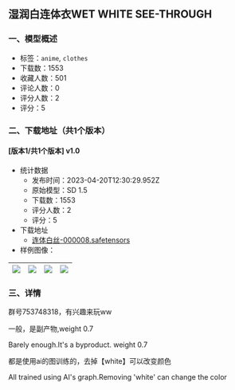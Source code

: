## 湿润白连体衣WET WHITE SEE-THROUGH
### 一、模型概述

- 标签：`anime`, `clothes`
- 下载数：1553
- 收藏人数：501
- 评论人数：0
- 评分人数：2
- 评分：5

### 二、下载地址（共1个版本）

#### [版本1/共1个版本] v1.0

- 统计数据
  - 发布时间：2023-04-20T12:30:29.952Z
  - 原始模型：SD 1.5
  - 下载数：1553
  - 评分人数：2
  - 评分：5
- 下载地址
  - [连体白丝-000008.safetensors](https://civitai.com/api/download/models/50700)
- 样例图像：

| <img src="https://image.civitai.com/xG1nkqKTMzGDvpLrqFT7WA/343c9ed5-c5c4-4777-27b5-208065ee0300/width=450/545206.jpeg" /> | <img src="https://image.civitai.com/xG1nkqKTMzGDvpLrqFT7WA/c85b3623-bb9f-4675-62a1-653a6a464f00/width=450/545199.jpeg" /> | <img src="https://image.civitai.com/xG1nkqKTMzGDvpLrqFT7WA/14e2246c-006d-482d-af48-cf5ac472de00/width=450/545201.jpeg" /> | <img src="https://image.civitai.com/xG1nkqKTMzGDvpLrqFT7WA/8a7726ae-e05d-4019-cd21-c306637eac00/width=450/545200.jpeg" /> |
| ---- | ---- | ---- | ---- |


### 三、详情
<p>群号753748318，有兴趣来玩ww</p><p>一般，是副产物,weight 0.7</p><p>Barely enough.It's a byproduct. weight 0.7</p><p></p><p>都是使用ai的图训练的，去掉【white】可以改变颜色</p><p>All trained using AI's graph.Removing 'white' can change the color</p>